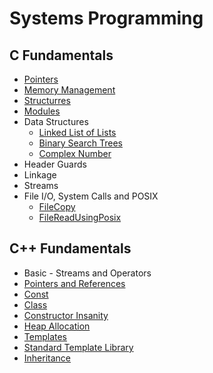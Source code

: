 # Systems Programming

## C Fundamentals

- [Pointers](./C%20Fundamentals/Pointers/)
- [Memory Management](./C%20Fundamentals/Memory%20Management/)
- [Structurres](./C%20Fundamentals/Structures/)
- [Modules](./C%20Fundamentals/Modules/)
- Data Structures
  - [Linked List of Lists](./C%20Fundamentals/Data%20Structures/listOfLinkedList.c)
  - [Binary Search Trees](./C%20Fundamentals/Data%20Structures/BinarySearchTree/)
  - [Complex Number](./C%20Fundamentals/Data%20Structures/Complex%20Number/)
- Header Guards
- Linkage
- Streams
- File I/O, System Calls and POSIX
  - [FileCopy](./C%20Fundamentals/FileCopy.c)
  - [FileReadUsingPosix](./C%20Fundamentals/FileReadUsingPosix.c)

## C++ Fundamentals

- Basic - Streams and Operators
- [Pointers and References](./C++%20Fundamentals/Pointers%20and%20References/)
- [Const](./C++%20Fundamentals/Const/)
- [Class](./C++%20Fundamentals/Classes/)
- [Constructor Insanity](./C++%20Fundamentals/Classes/Constructors/)
- [Heap Allocation](./C++%20Fundamentals/Classes/StringArray.cpp)
- [Templates](./C++%20Fundamentals/Templates/)
- [Standard Template Library](./C++%20Fundamentals/Standard%20Template%20Library/)
- [Inheritance](./C++%20Fundamentals/Inheritance/)